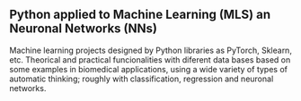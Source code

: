 ## Python applied to Machine Learning (MLS) an Neuronal Networks (NNs)

Machine learning projects designed by Python libraries as PyTorch, Sklearn, etc. Theorical and practical funcionalities 
with diferent data bases based on some examples in biomedical applications, using a wide variety of types of automatic thinking;
roughly with classification, regression and neuronal networks. 
